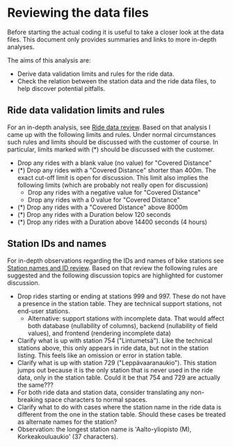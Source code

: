 # Reviewing the data files

Before starting the actual coding it is useful to take a closer look at the data
files. This document only provides summaries and links to more in-depth analyses.

The aims of this analysis are:

* Derive data validation limits and rules for the ride data.
* Check the relation between the station data and the ride data files, to
help discover potential pitfalls.

## Ride data validation limits and rules

For an in-depth analysis, see [Ride data review](DataReview-Rides.md).
Based on that analysis I came up with the following limits and rules.
Under normal circumstances such rules and limits should be discussed with
the customer of course. In particular, limits marked with (*) should be
discussed with the customer.

* Drop any rides with a blank value (no value) for "Covered Distance"
* (*) Drop any rides with a "Covered Distance" shorter than 400m. The exact
cut-off limit is open for discussion. This limit also implies the following
limits (which are probably not really open for discussion)
    * Drop any rides with a negative value for "Covered Distance"
    * Drop any rides with a 0 value for "Covered Distance"
* (*) Drop any rides with a "Covered Distance" above 8000m
* (*) Drop any rides with a Duration below 120 seconds 
* (*) Drop any rides with a Duration above 14400 seconds (4 hours)

## Station IDs and names

For in-depth observations regarding the IDs and names of bike stations
see [Station names and ID review](DataReview-Station-Ids-Names.md).
Based on that review the following rules are suggested and the following
discussion topics are highlighted for customer discussion.
* Drop rides starting or ending at stations 999 and 997. These do not
have a presence in the station table. They are technical support stations,
not end-user stations.
    * Alternative: support stations with incomplete data. That would affect
    both database (nullability of columns), backend (nullability of field
    values), and frontend (rendering incomplete data)
* Clarify what is up with station 754 ("Lintumetsä"). Like the technical
stations above, this only appears in ride data, but not in the station
listing. This feels like an omission or error in station table.
* Clarify what is up with station 729 ("Leppävaaranaukio"). This station
jumps out because it is the only station that is never used in the ride
data, only in the station table. Could it be that 754 and 729 are
actually the same???
* For both ride data and station data, consider translating any
non-breaking space characters to normal spaces.
* Clarify what to do with cases where the station name in the ride
data is different from the one in the station table. Should these cases
be treated as alternate names for the station?
* Observation: the longest station name is
'Aalto-yliopisto (M), Korkeakouluaukio' (37 characters).



